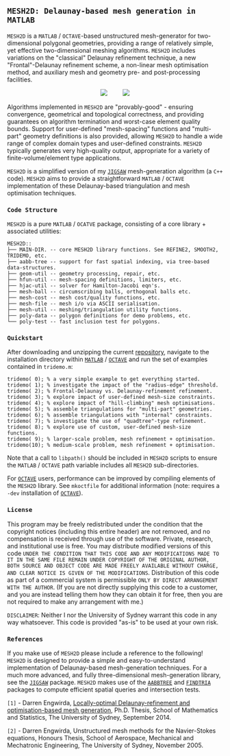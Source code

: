 ## `MESH2D: Delaunay-based mesh generation in MATLAB`

`MESH2D` is a `MATLAB` / `OCTAVE`-based unstructured mesh-generator for two-dimensional polygonal geometries, providing a range of relatively simple, yet effective two-dimensional meshing algorithms. `MESH2D` includes variations on the "classical" Delaunay refinement technique, a new "Frontal"-Delaunay refinement scheme, a non-linear mesh optimisation method, and auxiliary mesh and geometry pre- and post-processing facilities. 

<p align="center">
  <img src = "../master/poly-data/img/lake-1.png"> &nbsp &nbsp &nbsp &nbsp
  <img src = "../master/poly-data/img/lake-2.png">
</p>

Algorithms implemented in `MESH2D` are "provably-good" - ensuring convergence, geometrical and topological correctness, and providing guarantees on algorithm termination and worst-case element quality bounds. Support for user-defined "mesh-spacing" functions and "multi-part" geometry definitions is also provided, allowing `MESH2D` to handle a wide range of complex domain types and user-defined constraints. `MESH2D` typically generates very high-quality output, appropriate for a variety of finite-volume/element type applications.

`MESH2D` is a simplified version of my <a href="https://github.com/dengwirda/jigsaw-matlab/">`JIGSAW`</a> mesh-generation algorithm (a `C++` code). `MESH2D` aims to provide a straightforward `MATLAB` / `OCTAVE` implementation of these Delaunay-based triangulation and mesh optimisation techniques. 

### `Code Structure`

`MESH2D` is a pure `MATLAB` / `OCATVE` package, consisting of a core library + associated utilities:

    MESH2D::
    ├── MAIN-DIR. -- core MESH2D library functions. See REFINE2, SMOOTH2, TRIDEMO, etc.
    ├── aabb-tree -- support for fast spatial indexing, via tree-based data-structures.
    ├── geom-util -- geometry processing, repair, etc.
    ├── hfun-util -- mesh-spacing definitions, limiters, etc.
    ├── hjac-util -- solver for Hamilton-Jacobi eqn's.
    ├── mesh-ball -- circumscribing balls, orthogonal balls etc.
    ├── mesh-cost -- mesh cost/quality functions, etc.
    ├── mesh-file -- mesh i/o via ASCII serialisation.
    ├── mesh-util -- meshing/triangulation utility functions.
    ├── poly-data -- polygon definitions for demo problems, etc.
    └── poly-test -- fast inclusion test for polygons.

### `Quickstart`

After downloading and unzipping the current <a href="https://github.com/dengwirda/mesh2d/archive/master.zip">repository</a>, navigate to the installation directory within <a href="http://www.mathworks.com">`MATLAB`</a> / <a href="https://www.gnu.org/software/octave">`OCTAVE`</a> and run the set of examples contained in `tridemo.m`:
```
tridemo( 0); % a very simple example to get everything started.
tridemo( 1); % investigate the impact of the "radius-edge" threshold.
tridemo( 2); % Frontal-Delaunay vs. Delaunay-refinement refinement.
tridemo( 3); % explore impact of user-defined mesh-size constraints.
tridemo( 4); % explore impact of "hill-climbing" mesh optimisations.
tridemo( 5); % assemble triangulations for "multi-part" geometries.
tridemo( 6); % assemble triangulations with "internal" constraints.
tridemo( 7); % investigate the use of "quadtree"-type refinement.
tridemo( 8); % explore use of custom, user-defined mesh-size functions.
tridemo( 9); % larger-scale problem, mesh refinement + optimisation. 
tridemo(10); % medium-scale problem, mesh refinement + optimisation. 
```

Note that a call to `libpath()` should be included in `MESH2D` scripts to ensure the `MATLAB` / `OCTAVE` path variable includes all `MESH2D` sub-directories.

For <a href="https://www.gnu.org/software/octave">`OCTAVE`</a> users, performance can be improved by compiling elements of the `MESH2D` library. See `mkoctfile` for additional information (note: requires a `-dev` installation of <a href="https://www.gnu.org/software/octave">`OCTAVE`</a>).

### `License`

This program may be freely redistributed under the condition that the copyright notices (including this entire header) are not removed, and no compensation is received through use of the software.  Private, research, and institutional use is free.  You may distribute modified versions of this code `UNDER THE CONDITION THAT THIS CODE AND ANY MODIFICATIONS MADE TO IT IN THE SAME FILE REMAIN UNDER COPYRIGHT OF THE ORIGINAL AUTHOR, BOTH SOURCE AND OBJECT CODE ARE MADE FREELY AVAILABLE WITHOUT CHARGE, AND CLEAR NOTICE IS GIVEN OF THE MODIFICATIONS`. Distribution of this code as part of a commercial system is permissible `ONLY BY DIRECT ARRANGEMENT WITH THE AUTHOR`. (If you are not directly supplying this code to a customer, and you are instead telling them how they can obtain it for free, then you are not required to make any arrangement with me.) 

`DISCLAIMER`:  Neither I nor the University of Sydney warrant this code in any way whatsoever.  This code is provided "as-is" to be used at your own risk.

### `References`

If you make use of `MESH2D` please include a reference to the following! `MESH2D` is designed to provide a simple and easy-to-understand implementation of Delaunay-based mesh-generation techniques. For a much more advanced, and fully three-dimensional mesh-generation library, see the <a href="https://github.com/dengwirda/jigsaw-matlab/">`JIGSAW`</a> package. `MESH2D` makes use of the <a href="https://github.com/dengwirda/aabb-tree">`AABBTREE`</a> and <a href="https://github.com/dengwirda/find-tria">`FINDTRIA`</a> packages to compute efficient spatial queries and intersection tests. 

`[1]` - Darren Engwirda, <a href="http://hdl.handle.net/2123/13148">Locally-optimal Delaunay-refinement and optimisation-based mesh generation</a>, Ph.D. Thesis, School of Mathematics and Statistics, The University of Sydney, September 2014.

`[2]` - Darren Engwirda, Unstructured mesh methods for the Navier-Stokes equations, Honours Thesis, School of Aerospace, Mechanical and Mechatronic Engineering, The University of Sydney, November 2005.


